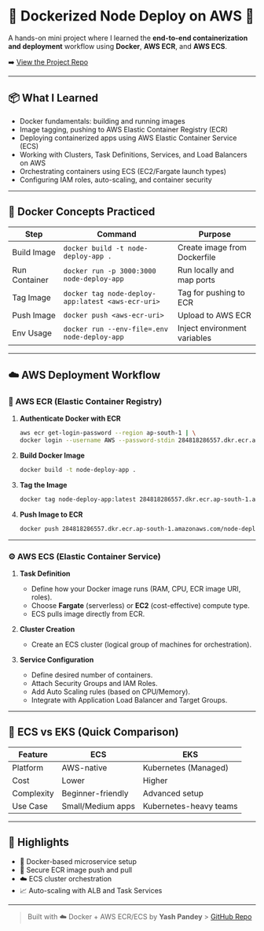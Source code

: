 # 🐳 Dockerized Node Deploy on AWS 🚀

A hands-on mini project where I learned the **end-to-end containerization and deployment** workflow using **Docker**, **AWS ECR**, and **AWS ECS**.

➡️ [View the Project Repo](https://github.com/YashPandey1405/Dockerized-Node-Deploy)

---

## 📦 What I Learned

- Docker fundamentals: building and running images
- Image tagging, pushing to AWS Elastic Container Registry (ECR)
- Deploying containerized apps using AWS Elastic Container Service (ECS)
- Working with Clusters, Task Definitions, Services, and Load Balancers on AWS
- Orchestrating containers using ECS (EC2/Fargate launch types)
- Configuring IAM roles, auto-scaling, and container security

---

## 🐳 Docker Concepts Practiced

| Step          | Command                                           | Purpose                      |
| ------------- | ------------------------------------------------- | ---------------------------- |
| Build Image   | `docker build -t node-deploy-app .`               | Create image from Dockerfile |
| Run Container | `docker run -p 3000:3000 node-deploy-app`         | Run locally and map ports    |
| Tag Image     | `docker tag node-deploy-app:latest <aws-ecr-uri>` | Tag for pushing to ECR       |
| Push Image    | `docker push <aws-ecr-uri>`                       | Upload to AWS ECR            |
| Env Usage     | `docker run --env-file=.env node-deploy-app`      | Inject environment variables |

---

## ☁️ AWS Deployment Workflow

### 🔐 AWS ECR (Elastic Container Registry)

1. **Authenticate Docker with ECR**

   ```bash
   aws ecr get-login-password --region ap-south-1 | \
   docker login --username AWS --password-stdin 284818286557.dkr.ecr.ap-south-1.amazonaws.com
   ```

2. **Build Docker Image**

   ```bash
   docker build -t node-deploy-app .
   ```

3. **Tag the Image**

   ```bash
   docker tag node-deploy-app:latest 284818286557.dkr.ecr.ap-south-1.amazonaws.com/node-deploy-app:latest
   ```

4. **Push Image to ECR**

   ```bash
   docker push 284818286557.dkr.ecr.ap-south-1.amazonaws.com/node-deploy-app:latest
   ```

---

### ⚙️ AWS ECS (Elastic Container Service)

1. **Task Definition**

   - Define how your Docker image runs (RAM, CPU, ECR image URI, roles).
   - Choose **Fargate** (serverless) or **EC2** (cost-effective) compute type.
   - ECS pulls image directly from ECR.

2. **Cluster Creation**

   - Create an ECS cluster (logical group of machines for orchestration).

3. **Service Configuration**

   - Define desired number of containers.
   - Attach Security Groups and IAM Roles.
   - Add Auto Scaling rules (based on CPU/Memory).
   - Integrate with Application Load Balancer and Target Groups.

---

## 🔁 ECS vs EKS (Quick Comparison)

| Feature    | ECS               | EKS                    |
| ---------- | ----------------- | ---------------------- |
| Platform   | AWS-native        | Kubernetes (Managed)   |
| Cost       | Lower             | Higher                 |
| Complexity | Beginner-friendly | Advanced setup         |
| Use Case   | Small/Medium apps | Kubernetes-heavy teams |

---

## 📌 Highlights

- 🐳 Docker-based microservice setup
- 🔐 Secure ECR image push and pull
- ☁️ ECS cluster orchestration
- 📈 Auto-scaling with ALB and Task Services

---

> Built with ☁️ Docker + AWS ECR/ECS by **Yash Pandey** > [GitHub Repo](https://github.com/YashPandey1405/Dockerized-Node-Deploy)
